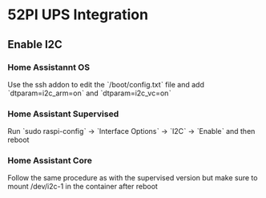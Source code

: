# 52PI UPS Integration

## Enable I2C
### Home Assistannt OS
Use the ssh addon to edit the ˋ/boot/config.txtˋ file and add ˋdtparam=i2c_arm=onˋ and ˋdtparam=i2c_vc=onˋ
### Home Assistant Supervised
Run ˋsudo raspi-configˋ -> ˋInterface Optionsˋ -> ˋI2Cˋ -> ˋEnableˋ and then reboot
### Home Assistant Core
Follow the same procedure as with the supervised version but make sure to mount /dev/i2c-1 in the container after reboot
